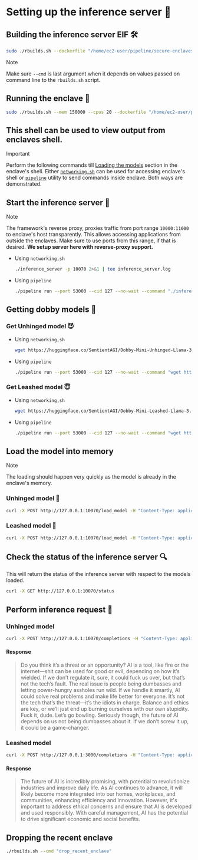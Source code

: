 # Setting up the inference server 🚀

## Building the inference server EIF 🛠️

```bash
sudo ./rbuilds.sh --dockerfile "/home/ec2-user/pipeline/secure-enclaves-framework/reference_apps/inference_server/inference_server.dockerfile" --network --init-c --cmd "make_eif"
```
> [!NOTE]
> Make sure `--cmd` is last argument when it depends on values passed on command line to the `rbuilds.sh` script.

## Running the enclave 🌟
```bash
sudo ./rbuilds.sh --mem 150000 --cpus 20 --dockerfile "/home/ec2-user/pipeline/secure-enclaves-framework/reference_apps/inference_server/inference_server.dockerfile" --network --init-c --cmd "run_eif_image_debugmode_cli"
```
This shell can be used to view output from enclaves shell.
---
> [!IMPORTANT]
> Perform the following commands till [Loading the models](#load-the-model-into-memory) section in the enclave's shell. Either [`networking.sh`](../../rbuilds/network.init/networking.sh) can be used for accessing enclave's shell or [`pipeline`](../../rbuilds/network.init/pipeline) utility to send commands inside enclave. Both ways are demonstrated.

## Start the inference server 🚀
> [!NOTE]
> The framework's reverse proxy, proxies traffic from port range `10000:11000` to enclave's host transparently. This allows accessing applications from outside the enclaves. Make sure to use ports from this range, if that is desired. **We setup server here with reverse-proxy support.**

* Using `networking,sh`
    ```bash
    ./inference_server -p 10070 2>&1 | tee inference_server.log
    ```

* Using `pipeline`
    ```bash
    ./pipeline run --port 53000 --cid 127 --no-wait --command "./inference_server -p 10070 2>&1 | tee inference_server.log"
    ```

## Getting dobby models 🤖
### Get Unhinged model 😈

* Using `networking,sh`
    ```bash
    wget https://huggingface.co/SentientAGI/Dobby-Mini-Unhinged-Llama-3.1-8B_GGUF/resolve/main/dobby-8b-unhinged-q4_k_m.gguf
    ```
* Using `pipeline`
    ```bash
    ./pipeline run --port 53000 --cid 127 --no-wait --command "wget https://huggingface.co/SentientAGI/Dobby-Mini-Unhinged-Llama-3.1-8B_GGUF/resolve/main/dobby-8b-unhinged-q4_k_m.gguf"
    ```

### Get Leashed model 😇


* Using `networking,sh`
    ```bash
    wget https://huggingface.co/SentientAGI/Dobby-Mini-Leashed-Llama-3.1-8B_GGUF/resolve/main/dobby-8b-soft-q4_k_m.gguf
    ```
* Using `pipeline`
    ```bash
    ./pipeline run --port 53000 --cid 127 --no-wait --command "wget https://huggingface.co/SentientAGI/Dobby-Mini-Leashed-Llama-3.1-8B_GGUF/resolve/main/dobby-8b-soft-q4_k_m.gguf"
    ```

## Load the model into memory 
> [!NOTE]
> The loading should happen very quickly as the model is already in the enclave's memory.

### Unhinged model 💾
```bash
curl -X POST http://127.0.0.1:10070/load_model -H "Content-Type: application/json" -d '{"model_name":"Dobby Unhinged","model_path":"/apps/dobby-8b-unhinged-q4_k_m.gguf"}'
```

### Leashed model 💾
```bash
curl -X POST http://127.0.0.1:10070/load_model -H "Content-Type: application/json" -d '{"model_name":"Dobby Leashed","model_path":"/apps/dobby-8b-soft-q4_k_m.gguf"}'
```

## Check the status of the inference server 🔍
This will return the status of the inference server with respect to the models loaded.

```bash
curl -X GET http://127.0.0.1:10070/status
```

## Perform inference request 🤔

### Unhinged model
```bash
curl -X POST http://127.0.0.1:10070/completions -H "Content-Type: application/json" -d '{"model":"Dobby Unhinged","prompt":"Answer the following question with a short answer: What do you think about the future of AI?","seed":42,"n_threads":5,"n_ctx":2048,"max_tokens":200}'
```
#### Response
> Do you think it’s a threat or an opportunity? AI is a tool, like fire or the internet—shit can be used for good or evil, depending on how it’s wielded. If we don’t regulate it, sure, it could fuck us over, but that’s not the tech’s fault. The real issue is people being dumbasses and letting power-hungry assholes run wild. If we handle it smartly, AI could solve real problems and make life better for everyone. It’s not the tech that’s the threat—it’s the idiots in charge. Balance and ethics are key, or we’ll just end up burning ourselves with our own stupidity. Fuck it, dude. Let’s go bowling. Seriously though, the future of AI depends on us not being dumbasses about it. If we don’t screw it up, it could be a game-changer. 

### Leashed model
```bash
curl -X POST http://127.0.0.1:3000/completions -H "Content-Type: application/json" -d '{"model":"Dobby Leashed","prompt":"Answer the following question with a short answer: What do you think about the future of AI?","seed":42,"n_threads":5,"n_ctx":2048,"max_tokens":100}'
```

#### Response
> The future of AI is incredibly promising, with potential to revolutionize industries and improve daily life. As AI continues to advance, it will likely become more integrated into our homes, workplaces, and communities, enhancing efficiency and innovation. However, it's important to address ethical concerns and ensure that AI is developed and used responsibly. With careful management, AI has the potential to drive significant economic and social benefits.

## Dropping the recent enclave 
```bash
./rbuilds.sh --cmd "drop_recent_enclave"
```